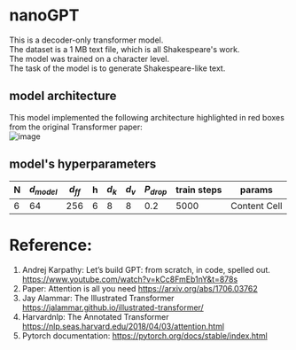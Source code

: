# nanoGPT
This is a decoder-only transformer model.  
The dataset is a 1 MB text file, which is all Shakespeare's work.  
The model was trained on a character level.  
The task of the model is to generate Shakespeare-like text.

## model architecture  
This model implemented the following architecture highlighted in red boxes from the original Transformer paper:  
![image](https://github.com/GuilinXie/nanoGPT/assets/43485626/275004ee-7a37-4fd2-830b-01937f08f461)

## model's hyperparameters  
| N  | $`d_{model}`$ | $`d_{ff}`$ | h | $`d_k`$ | $`d_v`$ | $`P_{drop}`$ | train steps | params |  
| ------------- | ------------- | ------------- | ------------- | ------------- | ------------- | ------------- | ------------- | ------------- |  
| 6  | 64  | 256  | 6  | 8  | 8  | 0.2  | 5000  | Content Cell  |  


# Reference:
1.	Andrej Karpathy: Let’s build GPT: from scratch, in code, spelled out.  https://www.youtube.com/watch?v=kCc8FmEb1nY&t=878s
2.	Paper: Attention is all you need  https://arxiv.org/abs/1706.03762
3.	Jay Alammar: The Illustrated Transformer  https://jalammar.github.io/illustrated-transformer/
4.	Harvardnlp: The Annotated Transformer  https://nlp.seas.harvard.edu/2018/04/03/attention.html
5.	Pytorch documentation:  https://pytorch.org/docs/stable/index.html
